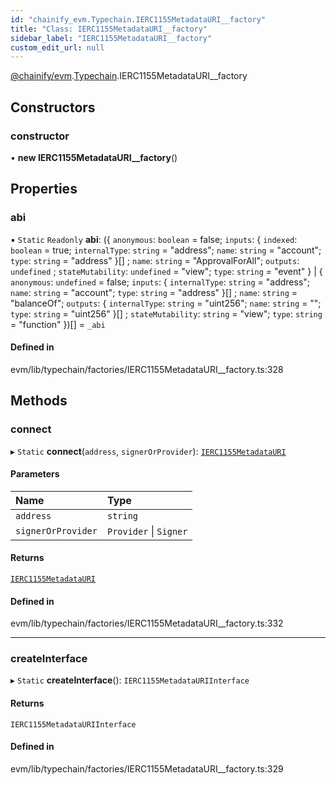 ```yaml
---
id: "chainify_evm.Typechain.IERC1155MetadataURI__factory"
title: "Class: IERC1155MetadataURI__factory"
sidebar_label: "IERC1155MetadataURI__factory"
custom_edit_url: null
---
```


[@chainify/evm](../modules/chainify_evm.md).[Typechain](../namespaces/chainify_evm.Typechain.md).IERC1155MetadataURI__factory

## Constructors

### constructor

• **new IERC1155MetadataURI__factory**()

## Properties

### abi

▪ `Static` `Readonly` **abi**: ({ `anonymous`: `boolean` = false; `inputs`: { `indexed`: `boolean` = true; `internalType`: `string` = "address"; `name`: `string` = "account"; `type`: `string` = "address" }[] ; `name`: `string` = "ApprovalForAll"; `outputs`: `undefined` ; `stateMutability`: `undefined` = "view"; `type`: `string` = "event" } \| { `anonymous`: `undefined` = false; `inputs`: { `internalType`: `string` = "address"; `name`: `string` = "account"; `type`: `string` = "address" }[] ; `name`: `string` = "balanceOf"; `outputs`: { `internalType`: `string` = "uint256"; `name`: `string` = ""; `type`: `string` = "uint256" }[] ; `stateMutability`: `string` = "view"; `type`: `string` = "function" })[] = `_abi`

#### Defined in

evm/lib/typechain/factories/IERC1155MetadataURI__factory.ts:328

## Methods

### connect

▸ `Static` **connect**(`address`, `signerOrProvider`): [`IERC1155MetadataURI`](../interfaces/chainify_evm.Typechain.IERC1155MetadataURI.md)

#### Parameters

| Name | Type |
| :------ | :------ |
| `address` | `string` |
| `signerOrProvider` | `Provider` \| `Signer` |

#### Returns

[`IERC1155MetadataURI`](../interfaces/chainify_evm.Typechain.IERC1155MetadataURI.md)

#### Defined in

evm/lib/typechain/factories/IERC1155MetadataURI__factory.ts:332

___

### createInterface

▸ `Static` **createInterface**(): `IERC1155MetadataURIInterface`

#### Returns

`IERC1155MetadataURIInterface`

#### Defined in

evm/lib/typechain/factories/IERC1155MetadataURI__factory.ts:329

